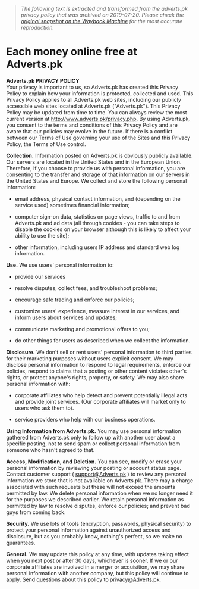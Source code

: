 > *The following text is extracted and transformed from the adverts.pk privacy policy that was archived on 2019-07-20. Please check the [original snapshot on the Wayback Machine](https://web.archive.org/web/20190720193301id_/http%3A//www.adverts.pk/privacy.php) for the most accurate reproduction.*

# Each money online free at Adverts.pk

**Adverts.pk PRIVACY POLICY**  
Your privacy is important to us, so Adverts.pk has created this Privacy Policy to explain how your information is protected, collected and used. This Privacy Policy applies to all Adverts.pk web sites, including our publicly accessible web sites located at Adverts.pk ("Adverts.pk"). This Privacy Policy may be updated from time to time. You can always review the most current version at <http://www.adverts.pk/privacy.php>. By using Adverts.pk, you consent to the terms and conditions of this Privacy Policy and are aware that our policies may evolve in the future. If there is a conflict between our Terms of Use governing your use of the Sites and this Privacy Policy, the Terms of Use control. 

**Collection.** Information posted on Adverts.pk is obviously publicly available. Our servers are located in the United States and in the European Union. Therefore, if you choose to provide us with personal information, you are consenting to the transfer and storage of that information on our servers in the United States and Europe. We collect and store the following personal information: 

  * email address, physical contact information, and (depending on the service used) sometimes financial information; 
  

  * computer sign-on data, statistics on page views, traffic to and from Adverts.pk and ad data (all through cookies - you can take steps to disable the cookies on your browser although this is likely to affect your ability to use the site); 
  

  * other information, including users IP address and standard web log information. 



**Use.** We use users' personal information to: 

  * provide our services
  

  * resolve disputes, collect fees, and troubleshoot problems;
  

  * encourage safe trading and enforce our policies; 
  

  * customize users' experience, measure interest in our services, and inform users about services and updates; 
  

  * communicate marketing and promotional offers to you; 
  

  * do other things for users as described when we collect the information.



**Disclosure.** We don't sell or rent users' personal information to third parties for their marketing purposes without users explicit consent. We may disclose personal information to respond to legal requirements, enforce our policies, respond to claims that a posting or other content violates other's rights, or protect anyone's rights, property, or safety. We may also share personal information with: 

  * corporate affiliates who help detect and prevent potentially illegal acts and provide joint services. (Our corporate affiliates will market only to users who ask them to). 
  

  * service providers who help with our business operations. 
  

  
**Using Information from Adverts.pk.** You may use personal information gathered from Adverts.pk only to follow up with another user about a specific posting, not to send spam or collect personal information from someone who hasn't agreed to that. 

**Access, Modification, and Deletion.** You can see, modify or erase your personal information by reviewing your posting or account status page. Contact customer support ( support@Adverts.pk ) to review any personal information we store that is not available on Adverts.pk. There may a charge associated with such requests but these will not exceed the amounts permitted by law. We delete personal information when we no longer need it for the purposes we described earlier. We retain personal information as permitted by law to resolve disputes, enforce our policies; and prevent bad guys from coming back. 

**Security.** We use lots of tools (encryption, passwords, physical security) to protect your personal information against unauthorized access and disclosure, but as you probably know, nothing's perfect, so we make no guarantees. 

**General.** We may update this policy at any time, with updates taking effect when you next post or after 30 days, whichever is sooner. If we or our corporate affiliates are involved in a merger or acquisition, we may share personal information with another company, but this policy will continue to apply. Send questions about this policy to privacy@Adverts.pk. 
